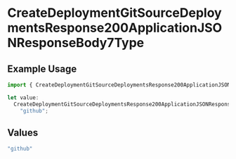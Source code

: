 # CreateDeploymentGitSourceDeploymentsResponse200ApplicationJSONResponseBody7Type

## Example Usage

```typescript
import { CreateDeploymentGitSourceDeploymentsResponse200ApplicationJSONResponseBody7Type } from "@simplesagar/vercel/models/createdeploymentop.js";

let value:
  CreateDeploymentGitSourceDeploymentsResponse200ApplicationJSONResponseBody7Type =
    "github";
```

## Values

```typescript
"github"
```
